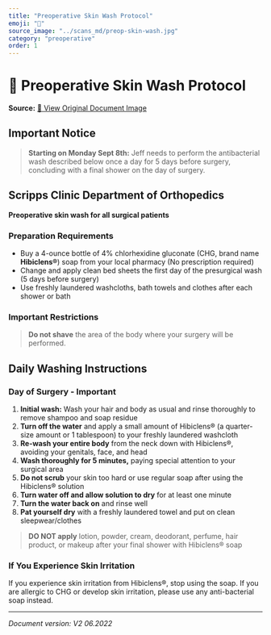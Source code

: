 ```yaml
---
title: "Preoperative Skin Wash Protocol"
emoji: "🧼"
source_image: "../scans_md/preop-skin-wash.jpg"
category: "preoperative"
order: 1
---
```

# 🧼 Preoperative Skin Wash Protocol

**Source:** [📸 View Original Document Image](../scans_md/preop-skin-wash.jpg)

## Important Notice

> **Starting on Monday Sept 8th:** Jeff needs to perform the antibacterial wash described below once a day for 5 days before surgery, concluding with a final shower on the day of surgery.

## Scripps Clinic Department of Orthopedics

**Preoperative skin wash for all surgical patients**

### Preparation Requirements

- Buy a 4-ounce bottle of 4% chlorhexidine gluconate (CHG, brand name **Hibiclens®**) soap from your local pharmacy (No prescription required)
- Change and apply clean bed sheets the first day of the presurgical wash (5 days before surgery)
- Use freshly laundered washcloths, bath towels and clothes after each shower or bath

### Important Restrictions

> **Do not shave** the area of the body where your surgery will be performed.

## Daily Washing Instructions

### Day of Surgery - Important

1. **Initial wash:** Wash your hair and body as usual and rinse thoroughly to remove shampoo and soap residue
2. **Turn off the water** and apply a small amount of Hibiclens® (a quarter-size amount or 1 tablespoon) to your freshly laundered washcloth
3. **Re-wash your entire body** from the neck down with Hibiclens®, avoiding your genitals, face, and head
4. **Wash thoroughly for 5 minutes,** paying special attention to your surgical area
5. **Do not scrub** your skin too hard or use regular soap after using the Hibiclens® solution
6. **Turn water off and allow solution to dry** for at least one minute
7. **Turn the water back on** and rinse well
8. **Pat yourself dry** with a freshly laundered towel and put on clean sleepwear/clothes

> **DO NOT apply** lotion, powder, cream, deodorant, perfume, hair product, or makeup after your final shower with Hibiclens® soap

### If You Experience Skin Irritation

If you experience skin irritation from Hibiclens®, stop using the soap. If you are allergic to CHG or develop skin irritation, please use any anti-bacterial soap instead.

---

*Document version: V2 06.2022*

